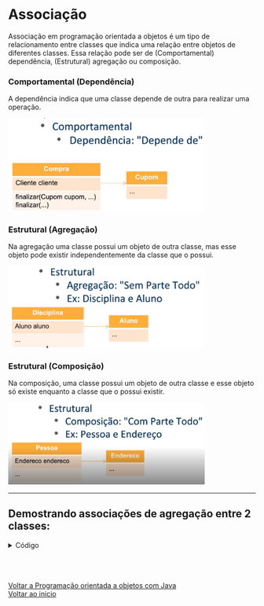 # Associação

Associação em programação orientada a objetos é um tipo de relacionamento entre classes que indica uma relação entre objetos de diferentes classes. Essa relação pode ser de (Comportamental) dependência, (Estrutural) agregação ou composição.

### Comportamental (Dependência)
A dependência indica que uma classe depende de outra para realizar uma operação.

<img src="./img/02.jpg" alt="" width="400">

### Estrutural (Agregação)
Na agregação uma classe possui um objeto de outra classe, mas esse objeto pode existir independentemente da classe que o possui. 

<img src="./img/03.jpg" alt="" width="400">

### Estrutural (Composição)
Na composição, uma classe possui um objeto de outra classe e esse objeto só existe enquanto a classe que o possui existir.

<img src="./img/04.jpg" alt="" width="400">

<br>

---

## Demostrando associações de agregação entre 2 classes:

<details>
<summary>Código</summary>

```java
public class Main {
    public static void main(String[] args) {
        Endereco endereco = new Endereco("Rua 1", 123, "Centro");
        Pessoa pessoa = new Pessoa("Fulano", 30, endereco);
        pessoa.apresentar();
    }
}
```

```java
public class Pessoa {
    private String nome;
    private int idade;
    private Endereco endereco;

    public Pessoa(String nome, int idade, Endereco endereco) {
        this.nome = nome;
        this.idade = idade;
        this.endereco = endereco;
    }

    public void apresentar() {
        System.out.println("Olá, meu nome é " + nome + " e tenho " + idade + " anos.");
        System.out.println("Moro em " + endereco.getLogradouro() + ", " + endereco.getNumero() + " - " + endereco.getBairro());
    }
}
```

</details>

<br>

<br>

<br>

[Voltar a Programação orientada a objetos com Java](/Arquivos/Conteudo/4%20-%20Programa%C3%A7%C3%A3o%20orientada%20a%20objetos/4.1%20Programacao%20orientada%20a%20objetos%20com%20java.md)<br>
[Voltar ao inicio](/README.md)